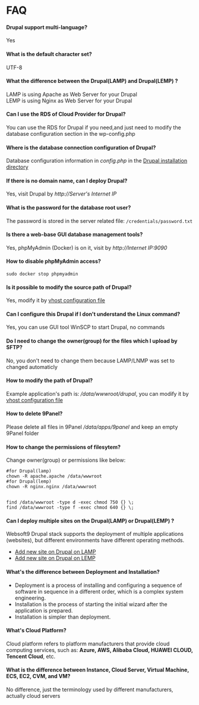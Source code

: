 # FAQ

#### Drupal support multi-language?

Yes

#### What is the default character set?

UTF-8

#### What the difference between the Drupal(LAMP) and Drupal(LEMP) ?

LAMP is using Apache as Web Server for your Drupal  
LEMP is using Nginx as Web Server for your Drupal

#### Can I use the RDS of Cloud Provider for Drupal?

You can use the RDS for Drupal if you need,and just need to modify the database configuration section in the wp-config.php

#### Where is the database connection configuration of Drupal?

Database configuration information in *config.php* in the [Drupal installation directory](/stack-components.md#drupal)

#### If there is no domain name, can I deploy Drupal?

Yes, visit Drupal by *http://Server's Internet IP*

#### What is the password for the database root user?

The password is stored in the server related file: `/credentials/password.txt`

#### Is there a web-base GUI database management tools?

Yes, phpMyAdmin (Docker) is on it, visit by *http://Internet IP:9090*

#### How to disable phpMyAdmin access?

```
sudo docker stop phpmyadmin
```

#### Is it possible to modify the source path of Drupal?

Yes, modify it by [vhost configuration file](/stack-components.md#apache)

#### Can I configure this Drupal if I don't understand the Linux command?

Yes, you can use GUI tool WinSCP to start Drupal, no commands

#### Do I need to change the owner(group) for the files which I upload by SFTP?

No, you don't need to change them because LAMP/LNMP was set to changed automaticly

#### How to modify the path of Drupal?

Example application's path is: */data/wwwroot/drupal*, you can modify it by [vhost configuration file](/stack-components.md#apache)

#### How to delete 9Panel?

Please delete all files in 9Panel */data/apps/9panel* and keep an empty 9Panel folder

#### How to change the permissions of filesytem?

Change owner(group) or permissions like below:

```shell
#for Drupal(lamp)
chown -R apache.apache /data/wwwroot
#for Drupal(lemp)
chown -R nginx.nginx /data/wwwroot


find /data/wwwroot -type d -exec chmod 750 {} \;
find /data/wwwroot -type f -exec chmod 640 {} \;
```

#### Can I deploy multiple sites on the Drupal(LAMP) or Drupal(LEMP) ?

Websoft9 Drupal stack supports the deployment of multiple applications (websites), but different environments have different operating methods.

* [Add new site on Drupal on LAMP](https://support.websoft9.com/docs/lamp/solution-deployment.html#deploy-second-application)
* [Add new site on Drupal on LEMP](https://support.websoft9.com/docs/lnmp/solution-deployment.html#deploy-second-application)


#### What's the difference between Deployment and Installation?

- Deployment is a process of installing and configuring a sequence of software in sequence in a different order, which is a complex system engineering.  
- Installation is the process of starting the initial wizard after the application is prepared.  
- Installation is simpler than deployment. 

#### What's Cloud Platform?

Cloud platform refers to platform manufacturers that provide cloud computing services, such as: **Azure, AWS, Alibaba Cloud, HUAWEI CLOUD, Tencent Cloud**, etc.

#### What is the difference between Instance, Cloud Server, Virtual Machine, ECS, EC2, CVM, and VM?

No difference, just the terminology used by different manufacturers, actually cloud servers